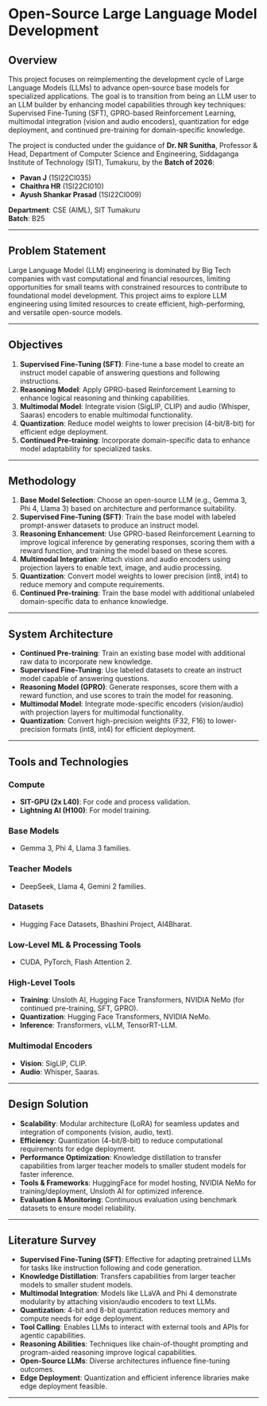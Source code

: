 # Open-Source Large Language Model Development

## Overview

This project focuses on reimplementing the development cycle of Large Language Models (LLMs) to advance open-source base models for specialized applications. The goal is to transition from being an LLM user to an LLM builder by enhancing model capabilities through key techniques: Supervised Fine-Tuning (SFT), GPRO-based Reinforcement Learning, multimodal integration (vision and audio encoders), quantization for edge deployment, and continued pre-training for domain-specific knowledge.

The project is conducted under the guidance of **Dr. NR Sunitha**, Professor & Head, Department of Computer Science and Engineering, Siddaganga Institute of Technology (SIT), Tumakuru, by the **Batch of 2026**:

- **Pavan J** (1SI22CI035)
- **Chaithra HR** (1SI22CI010)
- **Ayush Shankar Prasad** (1SI22CI009)

**Department**: CSE (AIML), SIT Tumakuru\
**Batch**: B25

---

## Problem Statement

Large Language Model (LLM) engineering is dominated by Big Tech companies with vast computational and financial resources, limiting opportunities for small teams with constrained resources to contribute to foundational model development. This project aims to explore LLM engineering using limited resources to create efficient, high-performing, and versatile open-source models.

---

## Objectives

1. **Supervised Fine-Tuning (SFT)**: Fine-tune a base model to create an instruct model capable of answering questions and following instructions.
2. **Reasoning Model**: Apply GPRO-based Reinforcement Learning to enhance logical reasoning and thinking capabilities.
3. **Multimodal Model**: Integrate vision (SigLIP, CLIP) and audio (Whisper, Saaras) encoders to enable multimodal functionality.
4. **Quantization**: Reduce model weights to lower precision (4-bit/8-bit) for efficient edge deployment.
5. **Continued Pre-training**: Incorporate domain-specific data to enhance model adaptability for specialized tasks.

---

## Methodology

1. **Base Model Selection**: Choose an open-source LLM (e.g., Gemma 3, Phi 4, Llama 3) based on architecture and performance suitability.
2. **Supervised Fine-Tuning (SFT)**: Train the base model with labeled prompt-answer datasets to produce an instruct model.
3. **Reasoning Enhancement**: Use GPRO-based Reinforcement Learning to improve logical inference by generating responses, scoring them with a reward function, and training the model based on these scores.
4. **Multimodal Integration**: Attach vision and audio encoders using projection layers to enable text, image, and audio processing.
5. **Quantization**: Convert model weights to lower precision (int8, int4) to reduce memory and compute requirements.
6. **Continued Pre-training**: Train the base model with additional unlabeled domain-specific data to enhance knowledge.

---

## System Architecture

- **Continued Pre-training**: Train an existing base model with additional raw data to incorporate new knowledge.
- **Supervised Fine-Tuning**: Use labeled datasets to create an instruct model capable of answering questions.
- **Reasoning Model (GPRO)**: Generate responses, score them with a reward function, and use scores to train the model for reasoning.
- **Multimodal Model**: Integrate mode-specific encoders (vision/audio) with projection layers for multimodal functionality.
- **Quantization**: Convert high-precision weights (F32, F16) to lower-precision formats (int8, int4) for efficient deployment.

---

## Tools and Technologies

### Compute

- **SIT-GPU (2x L40)**: For code and process validation.
- **Lightning AI (H100)**: For model training.

### Base Models

- Gemma 3, Phi 4, Llama 3 families.

### Teacher Models

- DeepSeek, Llama 4, Gemini 2 families.

### Datasets

- Hugging Face Datasets, Bhashini Project, AI4Bharat.

### Low-Level ML & Processing Tools

- CUDA, PyTorch, Flash Attention 2.

### High-Level Tools

- **Training**: Unsloth AI, Hugging Face Transformers, NVIDIA NeMo (for continued pre-training, SFT, GPRO).
- **Quantization**: Hugging Face Transformers, NVIDIA NeMo.
- **Inference**: Transformers, vLLM, TensorRT-LLM.

### Multimodal Encoders

- **Vision**: SigLIP, CLIP.
- **Audio**: Whisper, Saaras.

---

## Design Solution

- **Scalability**: Modular architecture (LoRA) for seamless updates and integration of components (vision, audio, text).
- **Efficiency**: Quantization (4-bit/8-bit) to reduce computational requirements for edge deployment.
- **Performance Optimization**: Knowledge distillation to transfer capabilities from larger teacher models to smaller student models for faster inference.
- **Tools & Frameworks**: HuggingFace for model hosting, NVIDIA NeMo for training/deployment, Unsloth AI for optimized inference.
- **Evaluation & Monitoring**: Continuous evaluation using benchmark datasets to ensure model reliability.

---

## Literature Survey

- **Supervised Fine-Tuning (SFT)**: Effective for adapting pretrained LLMs for tasks like instruction following and code generation.
- **Knowledge Distillation**: Transfers capabilities from larger teacher models to smaller student models.
- **Multimodal Integration**: Models like LLaVA and Phi 4 demonstrate modularity by attaching vision/audio encoders to text LLMs.
- **Quantization**: 4-bit and 8-bit quantization reduces memory and compute needs for edge deployment.
- **Tool Calling**: Enables LLMs to interact with external tools and APIs for agentic capabilities.
- **Reasoning Abilities**: Techniques like chain-of-thought prompting and program-aided reasoning improve logical capabilities.
- **Open-Source LLMs**: Diverse architectures influence fine-tuning outcomes.
- **Edge Deployment**: Quantization and efficient inference libraries make edge deployment feasible.

---

## 